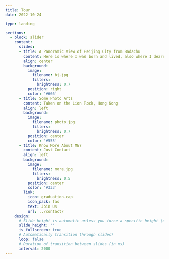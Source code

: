 ```yaml
---
title: Tour
date: 2022-10-24

type: landing

sections:
  - block: slider
    content:
      slides:
      - title: A Panoramic View of Beijing City from Badachu
        content: Here is where I was born and lived, also where I dearest in love with...
        align: center
        background:
          image:
            filename: bj.jpg
            filters:
              brightness: 0.7
          position: right
          color: '#666'
      - title: Some Photo Arts
        content: Taken on the Lion Rock, Hong Kong
        align: left
        background:
          image:
            filename: photo.jpg
            filters:
              brightness: 0.7
          position: center
          color: '#555'
      - title: Know More About ME?
        content: Just Contact
        align: left
        background:
          image:
            filename: more.jpg
            filters:
              brightness: 0.5
          position: center
          color: '#333'
        link:
          icon: graduation-cap
          icon_pack: fas
          text: Join Us
          url: ../contact/
    design:
      # Slide height is automatic unless you force a specific height (e.g. '400px')
      slide_height: ''
      is_fullscreen: true
      # Automatically transition through slides?
      loop: false
      # Duration of transition between slides (in ms)
      interval: 2000
---
```

